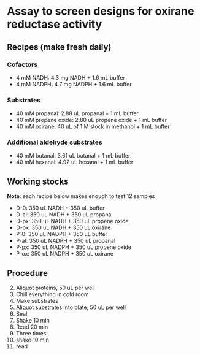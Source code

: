 Assay to screen designs for oxirane reductase activity
======================================================

Recipes (make fresh daily)
--------------------------

### Cofactors

+ 4 mM NADH: 4.3 mg NADH + 1.6 mL buffer
+ 4 mM NADPH: 4.7 mg NADPH + 1.6 mL buffer

### Substrates

+ 40 mM propanal: 2.88 uL propanal + 1 mL buffer 
+ 40 mM propene oxide: 2.80 uL propene oxide + 1 mL buffer
+ 40 mM oxirane: 40 uL of 1 M stock in methanol + 1 mL buffer

### Additional aldehyde substrates 

+ 40 mM butanal: 3.61 uL butanal + 1 mL buffer 
+ 40 mM hexanal: 4.92 uL hexanal + 1 mL buffer


Working stocks
--------------

**Note**: each recipe below makes enough to test 12 samples

+ D-0: 350 uL NADH + 350 uL buffer 
+ D-al: 350 uL NADH + 350 uL propanal 
+ D-px: 350 uL NADH + 350 uL propene oxide
+ D-ox: 350 uL NADH + 350 uL oxirane
+ P-0: 350 uL NADPH + 350 uL buffer 
+ P-al: 350 uL NADPH + 350 uL propanal 
+ P-px: 350 uL NADPH + 350 uL propene oxide
+ P-ox: 350 uL NADPH + 350 uL oxirane

Procedure
---------

2. Aliquot proteins, 50 uL per well 
3. Chill everything in cold room
4. Make substrates 
1. Aliquot substrates into plate, 50 uL per well 
3. Seal 
4. Shake 10 min
5. Read 20 min
6. Three times:
  7. shake 10 min
  8. read 
